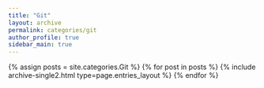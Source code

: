 ```yaml
---
title: "Git"
layout: archive
permalink: categories/git
author_profile: true
sidebar_main: true
---
```



{% assign posts = site.categories.Git %}
{% for post in posts %} {% include archive-single2.html type=page.entries_layout %} {% endfor %}